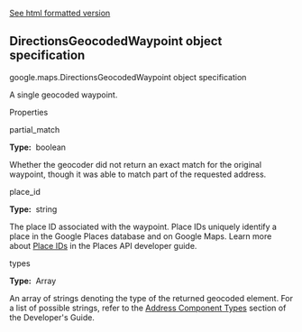 [See html formatted version](https://huasofoundries.github.io/google-maps-documentation/DirectionsGeocodedWaypoint.html)


DirectionsGeocodedWaypoint object specification
-----------------------------------------------

google.maps.DirectionsGeocodedWaypoint object specification

A single geocoded waypoint.

Properties

partial\_match

**Type:**  boolean

Whether the geocoder did not return an exact match for the original waypoint, though it was able to match part of the requested address.

place\_id

**Type:**  string

The place ID associated with the waypoint. Place IDs uniquely identify a place in the Google Places database and on Google Maps. Learn more about [Place IDs](https://developers.google.com/places/place-id) in the Places API developer guide.

types

**Type:**  Array<string>

An array of strings denoting the type of the returned geocoded element. For a list of possible strings, refer to the [Address Component Types](https://developers.google.com/maps/documentation/javascript/geocoding#GeocodingAddressTypes) section of the Developer's Guide.